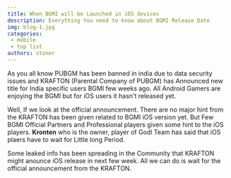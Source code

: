 ```yaml
---
title: When BGMI will be Launched in iOS devices
description: Everything You need to know about BGMI Release Date
img: blog-1.jpg
categories: 
 - mobile
 - top list
authors: stoner
---
```

As you all know PUBGM has been banned in india due to data security issues and KRAFTON (Parental Company of PUBGM) has Announced new title for India specific users BGMI few weeks ago. All Android Gamers are enjoying the BGMI but for iOS users it hasn't released yet. 

Well, If we look at the official announcement. There are no major hint from the KRAFTON has been given related to BGMI iOS version yet. But Few BGMI Official Partners and Professional players given some hint to the iOS players. **Kronten** who is the owner, player of Godl Team has said that iOS plaers have to wait for Little long Period.

Some leaked info has been spreading in the Community that KRAFTON might anounce iOS release in next few week. All we can do is wait for the official announcement from the KRAFTON. 